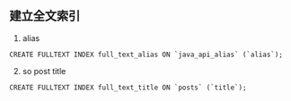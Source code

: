 ## 建立全文索引
1. alias
```
CREATE FULLTEXT INDEX full_text_alias ON `java_api_alias` (`alias`);
```
2. so post title
```
CREATE FULLTEXT INDEX full_text_title ON `posts` (`title`);
```